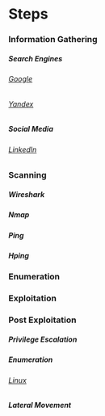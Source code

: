 # Steps

### Information Gathering
##### Search Engines
###### [Google](https://www.google.com)
###### [Yandex](https://yandex.com/)
##### Social Media
###### [LinkedIn](https://www.linkedin.com)

### Scanning
##### Wireshark
##### Nmap
##### Ping
##### Hping

### Enumeration
### Exploitation

### Post Exploitation
##### Privilege Escalation
##### Enumeration
###### [Linux](Enumeration./FromTarget/Linux/README.md)
##### Lateral Movement